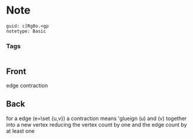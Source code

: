 # Note
```
guid: c]Rg8o.<gp
notetype: Basic
```

### Tags
```
```

## Front
edge contraction

## Back
for a edge \(e=\set {u,v}\) a contraction means 'glueign \(u\) and \(v\) together into a new vertex reducing the vertex count by one and the edge count by at least one
